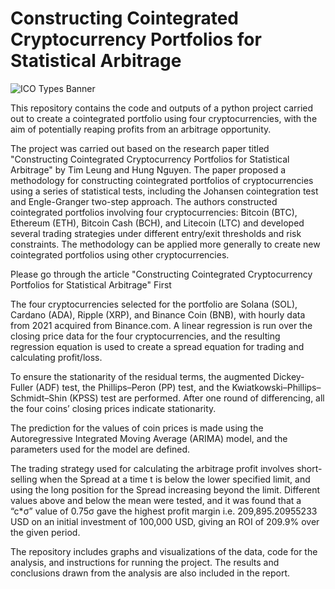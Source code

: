 # Constructing Cointegrated Cryptocurrency Portfolios for Statistical Arbitrage

<head>

</head>
<body>
	<div class="banner">
		<img src= https://img.freepik.com/premium-vector/crypto-currency-horizontal-banner-bitcoin-digital-web-money-technology_48369-13318.jpg?w=2000 alt="ICO Types Banner">
	</div>
</body>

This repository contains the code and outputs of a python project carried out to create a cointegrated portfolio using four cryptocurrencies, with the aim of potentially reaping profits from an arbitrage opportunity.


The project was carried out based on the research paper titled "Constructing Cointegrated Cryptocurrency Portfolios for Statistical Arbitrage" by Tim Leung and Hung Nguyen. The paper proposed a methodology for constructing cointegrated portfolios of cryptocurrencies using a series of statistical tests, including the Johansen cointegration test and Engle-Granger two-step approach. The authors constructed cointegrated portfolios involving four cryptocurrencies: Bitcoin (BTC), Ethereum (ETH), Bitcoin Cash (BCH), and Litecoin (LTC) and developed several trading strategies under different entry/exit thresholds and risk constraints. The methodology can be applied more generally to create new cointegrated portfolios using other cryptocurrencies.

Please go through the article "Constructing Cointegrated Cryptocurrency Portfolios for Statistical Arbitrage" First

The four cryptocurrencies selected for the portfolio are Solana (SOL), Cardano (ADA), Ripple (XRP), and Binance Coin (BNB), with hourly data from 2021 acquired from Binance.com. A linear regression is run over the closing price data for the four cryptocurrencies, and the resulting regression equation is used to create a spread equation for trading and calculating profit/loss.

To ensure the stationarity of the residual terms, the augmented Dickey-Fuller (ADF) test, the Phillips–Peron (PP) test, and the Kwiatkowski–Phillips–Schmidt–Shin (KPSS) test are performed. After one round of differencing, all the four coins’ closing prices indicate stationarity.

The prediction for the values of coin prices is made using the Autoregressive Integrated Moving Average (ARIMA) model, and the parameters used for the model are defined.

The trading strategy used for calculating the arbitrage profit involves short-selling when the Spread at a time t is below the lower specified limit, and using the long position for the Spread increasing beyond the limit. Different values above and below the mean were tested, and it was found that a “c*σ” value of 0.75σ gave the highest profit margin i.e. 209,895.20955233 USD on an initial investment of 100,000 USD, giving an ROI of 209.9% over the given period.

The repository includes graphs and visualizations of the data, code for the analysis, and instructions for running the project. The results and conclusions drawn from the analysis are also included in the report.
